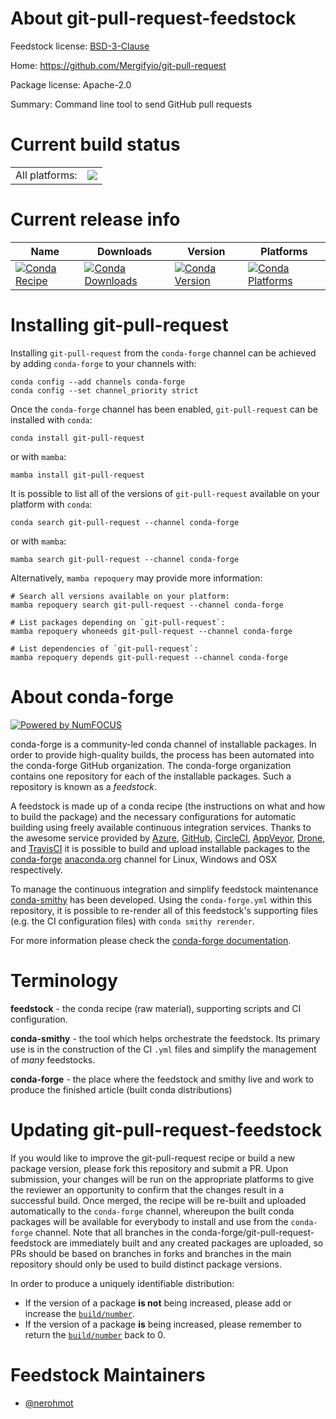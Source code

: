 About git-pull-request-feedstock
================================

Feedstock license: [BSD-3-Clause](https://github.com/conda-forge/git-pull-request-feedstock/blob/main/LICENSE.txt)

Home: https://github.com/Mergifyio/git-pull-request

Package license: Apache-2.0

Summary: Command line tool to send GitHub pull requests

Current build status
====================


<table><tr><td>All platforms:</td>
    <td>
      <a href="https://dev.azure.com/conda-forge/feedstock-builds/_build/latest?definitionId=10221&branchName=main">
        <img src="https://dev.azure.com/conda-forge/feedstock-builds/_apis/build/status/git-pull-request-feedstock?branchName=main">
      </a>
    </td>
  </tr>
</table>

Current release info
====================

| Name | Downloads | Version | Platforms |
| --- | --- | --- | --- |
| [![Conda Recipe](https://img.shields.io/badge/recipe-git--pull--request-green.svg)](https://anaconda.org/conda-forge/git-pull-request) | [![Conda Downloads](https://img.shields.io/conda/dn/conda-forge/git-pull-request.svg)](https://anaconda.org/conda-forge/git-pull-request) | [![Conda Version](https://img.shields.io/conda/vn/conda-forge/git-pull-request.svg)](https://anaconda.org/conda-forge/git-pull-request) | [![Conda Platforms](https://img.shields.io/conda/pn/conda-forge/git-pull-request.svg)](https://anaconda.org/conda-forge/git-pull-request) |

Installing git-pull-request
===========================

Installing `git-pull-request` from the `conda-forge` channel can be achieved by adding `conda-forge` to your channels with:

```
conda config --add channels conda-forge
conda config --set channel_priority strict
```

Once the `conda-forge` channel has been enabled, `git-pull-request` can be installed with `conda`:

```
conda install git-pull-request
```

or with `mamba`:

```
mamba install git-pull-request
```

It is possible to list all of the versions of `git-pull-request` available on your platform with `conda`:

```
conda search git-pull-request --channel conda-forge
```

or with `mamba`:

```
mamba search git-pull-request --channel conda-forge
```

Alternatively, `mamba repoquery` may provide more information:

```
# Search all versions available on your platform:
mamba repoquery search git-pull-request --channel conda-forge

# List packages depending on `git-pull-request`:
mamba repoquery whoneeds git-pull-request --channel conda-forge

# List dependencies of `git-pull-request`:
mamba repoquery depends git-pull-request --channel conda-forge
```


About conda-forge
=================

[![Powered by
NumFOCUS](https://img.shields.io/badge/powered%20by-NumFOCUS-orange.svg?style=flat&colorA=E1523D&colorB=007D8A)](https://numfocus.org)

conda-forge is a community-led conda channel of installable packages.
In order to provide high-quality builds, the process has been automated into the
conda-forge GitHub organization. The conda-forge organization contains one repository
for each of the installable packages. Such a repository is known as a *feedstock*.

A feedstock is made up of a conda recipe (the instructions on what and how to build
the package) and the necessary configurations for automatic building using freely
available continuous integration services. Thanks to the awesome service provided by
[Azure](https://azure.microsoft.com/en-us/services/devops/), [GitHub](https://github.com/),
[CircleCI](https://circleci.com/), [AppVeyor](https://www.appveyor.com/),
[Drone](https://cloud.drone.io/welcome), and [TravisCI](https://travis-ci.com/)
it is possible to build and upload installable packages to the
[conda-forge](https://anaconda.org/conda-forge) [anaconda.org](https://anaconda.org/)
channel for Linux, Windows and OSX respectively.

To manage the continuous integration and simplify feedstock maintenance
[conda-smithy](https://github.com/conda-forge/conda-smithy) has been developed.
Using the ``conda-forge.yml`` within this repository, it is possible to re-render all of
this feedstock's supporting files (e.g. the CI configuration files) with ``conda smithy rerender``.

For more information please check the [conda-forge documentation](https://conda-forge.org/docs/).

Terminology
===========

**feedstock** - the conda recipe (raw material), supporting scripts and CI configuration.

**conda-smithy** - the tool which helps orchestrate the feedstock.
                   Its primary use is in the construction of the CI ``.yml`` files
                   and simplify the management of *many* feedstocks.

**conda-forge** - the place where the feedstock and smithy live and work to
                  produce the finished article (built conda distributions)


Updating git-pull-request-feedstock
===================================

If you would like to improve the git-pull-request recipe or build a new
package version, please fork this repository and submit a PR. Upon submission,
your changes will be run on the appropriate platforms to give the reviewer an
opportunity to confirm that the changes result in a successful build. Once
merged, the recipe will be re-built and uploaded automatically to the
`conda-forge` channel, whereupon the built conda packages will be available for
everybody to install and use from the `conda-forge` channel.
Note that all branches in the conda-forge/git-pull-request-feedstock are
immediately built and any created packages are uploaded, so PRs should be based
on branches in forks and branches in the main repository should only be used to
build distinct package versions.

In order to produce a uniquely identifiable distribution:
 * If the version of a package **is not** being increased, please add or increase
   the [``build/number``](https://docs.conda.io/projects/conda-build/en/latest/resources/define-metadata.html#build-number-and-string).
 * If the version of a package **is** being increased, please remember to return
   the [``build/number``](https://docs.conda.io/projects/conda-build/en/latest/resources/define-metadata.html#build-number-and-string)
   back to 0.

Feedstock Maintainers
=====================

* [@nerohmot](https://github.com/nerohmot/)

